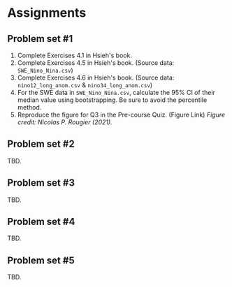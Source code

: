 # Assignments

## Problem set #1

1. Complete Exercises 4.1 in Hsieh's book.
2. Complete Exercises 4.5 in Hsieh's book. (Source data: `SWE_Nino_Nina.csv`)
3. Complete Exercises 4.6 in Hsieh's book. (Source data: `nino12_long_anom.csv` & `nino34_long_anom.csv`)
4. For the SWE data in `SWE_Nino_Nina.csv`, calculate the 95% CI of their median value using bootstrapping. Be sure to avoid the percentile method.
5. Reproduce the figure for Q3 in the Pre-course Quiz. (Figure Link) *Figure credit: Nicolas P. Rougier (2021)*.

## Problem set #2

TBD.

## Problem set #3

TBD.

## Problem set #4

TBD.

## Problem set #5

TBD.

<!-- Complete Exercises 4.2, 4.3, 4.5, and 4.6 in Hsieh's book.

## Problem set #2

Complete Exercises 5.2, 5.6, 5.7, and 5.9 in Hsieh's book.

## Problem set #3

Complete Exercises 6.5, 6.6, and 8.1 in Hsieh's book.

## Problem set #4

1. Complete Exercise 12.1 in Hsieh's book.
2. Following the first question, use the support vector machine to classify the forest types in the given dataset. Feel free to choose one-versus-the-rest or one-versus-one approach (and specify your choice). Train using the first two predictors and compare the results with the linear discriminant analysis.
3. Generate a synthetic signal with added noise $y = \sin x + 0.5 \times \mathcal{N}(0, 1)$ and collect 40 data points that are distributed within the range $x = [0, 4\pi]$. Now use (a) ridge regression, (b) kernel ridge regression, and (c) Gaussian progress regression to model the data and give the prediction at the range $x = [0, 8\pi]$ with visualization. Describe and justify your kernel selection and hyperparameter tuning process whenever necessary. Compare the results from three regression methods.

## Problem set #5

Complete the following exercises in Hsieh's book with the specified requirements:

1. Exercise 14.2, including (c)
2. Exercise 12.5, but develop two prediction models instead of one. One of the models must be a random forest or a boosting model.
3. Exercise 14.4, including (b) -->